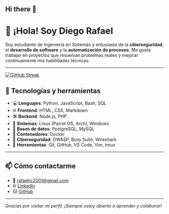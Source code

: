 ## Hi there 👋

# 👋 ¡Hola! Soy Diego Rafael 

Soy estudiante de Ingeniería en Sistemas y entusiasta de la **ciberseguridad**, el **desarrollo de software** y la **automatización de procesos**. Me gusta trabajar en proyectos que resuelvan problemas reales y mejorar continuamente mis habilidades técnicas.

---
[![GitHub Streak](https://streak-stats.demolab.com?user=rafaelrc2001&theme=tokyonight&short_numbers=true&hide_current_streak=true&hide_longest_streak=true)](https://git.io/streak-stats)

## 🚀 Tecnologías y herramientas

- 💻 **Lenguajes**: Python, JavaScript, Bash, SQL
- 🌐 **Frontend**: HTML, CSS, Markdown
- 🛠️ **Backend**: Node.js, PHP
- 🐧 **Sistemas**: Linux (Parrot OS, Arch), Windows
- 🐘 **Bases de datos**: PostgreSQL, MySQL
- 🐳 **Contenedores**: Docker
- 🔐 **Ciberseguridad**: OWASP, Burp Suite, Wireshark
- 🔧 **Herramientas**: Git, GitHub, VS Code, Vim, tmux

---


## 📫 Cómo contactarme

- 📧 rafaelrc2001@gmail.com
- 🌐 [LinkedIn](www.linkedin.com/in/diego-rafael-ramirez-contreras-222719227)
- 🐱 [GitHub](https://github.com/rafaelrc2001)

---


_Gracias por visitar mi perfil. ¡Siempre estoy abierto a aprender y colaborar!_


